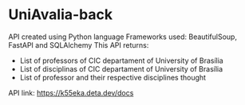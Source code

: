 ﻿# UniAvalia-back
 
 API created using Python language
 Frameworks used: BeautifulSoup, FastAPI and SQLAlchemy
 This API returns: 
 - List of professors of CIC departament of University of Brasília
 - List of disciplinas of CIC departament of University of Brasília
 - List of professor and their respective disciplines thought
 
 API link: https://k55eka.deta.dev/docs

